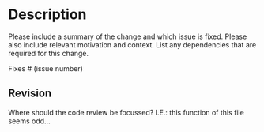 # Description

Please include a summary of the change and which issue is fixed. Please also include relevant motivation and context. List any dependencies that are required for this change.

Fixes # (issue number)

## Revision

Where should the code review be focussed? I.E.: this function of this file
seems odd...


